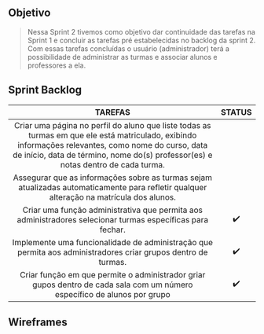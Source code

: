 ## Objetivo
> Nessa Sprint 2 tivemos como objetivo dar continuidade das tarefas na Sprint 1 e concluir as tarefas pré estabelecidas no backlog da sprint 2. Com essas tarefas concluídas o usuário (administrador) terá a possibilidade de administrar as turmas e associar alunos e professores a ela.

## Sprint Backlog
| TAREFAS | STATUS |
| :-----------: | :-----: |
| Criar uma página no perfil do aluno que liste todas as turmas em que ele está matriculado, exibindo informações relevantes, como nome do curso, data de início, data de término, nome do(s) professor(es) e notas dentro de cada turma. |  |
| Assegurar que as informações sobre as turmas sejam atualizadas automaticamente para refletir qualquer alteração na matrícula dos alunos. |  |
| Criar uma função administrativa que permita aos administradores selecionar turmas específicas para fechar. | ✔️ |
| Implemente uma funcionalidade de administração que permita aos administradores criar grupos dentro de turmas. | ✔️ |
| Criar função em que permite o administrador griar gupos dentro de cada sala com um número específico de alunos por grupo | ✔️ |


## Wireframes
